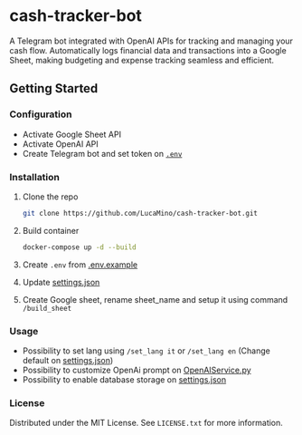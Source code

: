 # cash-tracker-bot
A Telegram bot integrated with OpenAI APIs for tracking and managing your cash flow. Automatically logs financial data and transactions into a Google Sheet, making budgeting and expense tracking seamless and efficient.

<!-- GETTING STARTED -->
## Getting Started

### Configuration
- Activate Google Sheet API
- Activate OpenAI API
- Create Telegram bot and set token on [`.env`](src/.env.example)

### Installation
1. Clone the repo
   ```sh
   git clone https://github.com/LucaMino/cash-tracker-bot.git
   ```
2. Build container
   ```sh
   docker-compose up -d --build
   ```
3. Create `.env` from [.env.example](src/.env.example)

4. Update [settings.json](src/config/settings.json)

5. Create Google sheet, rename sheet_name and setup it using command `/build_sheet`

<!-- USAGE -->
### Usage
- Possibility to set lang using `/set_lang it` or `/set_lang en` (Change default on [settings.json](src/config/settings.json))
- Possibility to customize OpenAi prompt on [OpenAIService.py](src/services/OpenAIService.py)
- Possibility to enable database storage on [settings.json](src/config/settings.json)

<!-- LICENSE -->
### License

Distributed under the MIT License. See `LICENSE.txt` for more information.